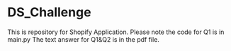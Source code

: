 # DS_Challenge

This is repository for Shopify Application.
Please note the code for Q1 is in main.py
The text answer for Q1&Q2 is in the pdf file.
